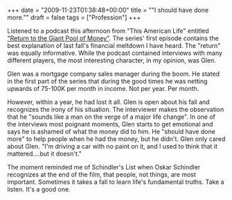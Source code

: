 +++
date = "2009-11-23T01:38:48+00:00"
title = "\"I should have done more.\""
draft = false
tags = ["Profession"]
+++

Listened to a podcast this afternoon from "This American Life" entitled ["Return to the Giant Pool of Money"](http://www.thisamericanlife.org/Radio_Episode.aspx?sched=1318). The series' first episode contains the best explanation of last fall's financial meltdown I have heard. The "return" was equally informative. While the podcast contained interviews with many different players, the most interesting character, in my opinion, was Glen. 

Glen was a mortgage company sales manager during the boom. He stated in the first part of the series that during the good times he was netting upwards of 75-100K per month in income. Not per year. Per month. 

However, within a year, he had lost it all. Glen is open about his fall and recognizes the irony of his situation. The interviewer makes the observation that he "sounds like a man on the verge of a major life change". In one of the interviews most poignant moments, Glen starts to get emotional and says he is ashamed of what the money did to him. He "should have done more" to help people when he had the money, but he didn't. Glen only cared about Glen. "I'm driving a car with no paint on it, and I used to think that it mattered....but it doesn't." 

The moment reminded me of Schindler's List when Oskar Schindler recognizes at the end of the film, that people, not things, are most important. Sometimes it takes a fall to learn life's fundamental truths. Take a listen. It's a good one.